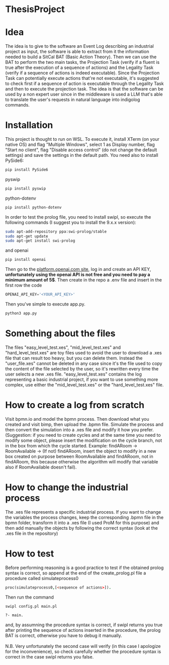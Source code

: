 # ThesisProject
# Idea
The idea is to give to the software an Event Log describing an industrial project as input, the software is able to extract from it the information needed to build a SitCal BAT (Basic Action Theory). Then we can use the BAT to perform the two main tasks, the Projection Task (verify if a fluent is true after the execution of a sequence of actions) and the Legality Task (verify if a sequence of actions is indeed executable). Since the Projection Task can potentially execute actions that're not executable, it's suggested to check first if a sequence of action is executable through the Legality Task and then to execute the projection task. The idea is that the software can be 
used by a non expert user since in the middleware is used a LLM that's able to translate the user's requests in natural language into indigolog commands.
# Installation
This project is thought to run on WSL. To execute it, install XTerm (on your native OS) and flag "Multiple Windows", select 1 as Display number, flag "Start no client", flag "Disable access control" (do not change the default settings) and save the settings in the default path. You need also to install PySide6:
```bash
pip install PySide6
```
pyswip
```bash
pip install pyswip
```
python-dotenv
```bash
pip install python-dotenv
```
In order to test the prolog file, you need to install swipl, so execute the following commands (I suggest you to install the 9.x.x version): 
```bash
sudo apt-add-repository ppa:swi-prolog/stable
sudo apt-get update
sudo apt-get install swi-prolog
```
and openai
```bash
pip install openai
```
Then go to the [platform.openai.com site](https://platform.openai.com/), log in and create an API KEY, **unfortunately using the openai API is not free and you need to pay a minimum amount of 5$**. Then create in the repo a .env file and insert in the first row the code
```python
OPENAI_API_KEY='<YOUR_API_KEY>'
```
Then you've simple to execute app.py. 
```bash
python3 app.py
```
# Something about the files
The files "easy_level_test.xes", "mid_level_test.xes" and "hard_level_test.xes" are toy files used to avoid the user to download a .xes file that can result too heavy, but you can delete them. Instead the "user_file.xes" cannot be deleted in any case since it's the file used to copy the content of the file selected by the user, so it's rewritten every time the user selects a new .xes file. "easy_level_test.xes" contains the log representing a basic industrial project, if you want to use something more complex, use either the "mid_level_test.xes" or the "hard_level_test.xes" file.
# How to create a log from scratch
Visit bpmn.io and model the bpmn process. Then download what you created and visit bimp, then upload the .bpmn file. Simulate the process and then convert the simulation into a .xes file and modify it how you prefer. (Suggestion: if you need to create cycles and at the same time you need to modify some object, please insert the modification on the cycle branch, not in the box from which the cycle started. Example: findARoom -> RoomAvailable -> (If not) findARoom, insert the object to modify in a new box created on purpose between RoomAvailable and findARoom, not in findARoom, this because otherwise the algorithm will modify that variable also if RoomAvailable doesn't fail). 
# How to change the industrial process
The .xes file represents a specific industrial process. If you want to change the variables the process changes, keep the corresponding .bpmn file in the bpmn folder, transform it into a .xes file (I used ProM for this purpose) and then add manually the objects by following the correct syntax (look at the .xes file in the repository)
# How to test
Before performing reasoning is a good practice to test if the obtained prolog syntax is correct, so append at the end of the create_prolog.pl file a procedure called simulateprocess0 
```prolog
proc(simulateprocess0,[<sequence of actions>]). 
```
Then run the command
```bash
swipl config.pl main.pl
```
```bash
?- main.
```
and, by assumning the procedure syntax is correct, if swipl returns you true after printing the sequence of actions inserted in the procedure, the prolog BAT is correct, otherwise you have to debug it manually. <br><br>N.B. Very unfortunately the second case will verify (in this case I apologize for the inconvenience), so check carefully whether the procedure syntax is correct in the case swipl returns you false.

